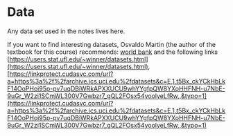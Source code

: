 # Data
Any data set used in the notes lives here.

If you want to find interesting datasets, Osvaldo Martin (the author of the textbook for this course) recommends:
[world bank](https://data.worldbank.org/) and the following links [https://users.stat.ufl.edu/~winner/datasets.html](https://users.stat.ufl.edu/~winner/datasets.html), [https://linkprotect.cudasvc.com/url?a=https%3a%2f%2farchive.ics.uci.edu%2fdatasets&c=E,1,t5Bx_ckYCkHbLkF14OoPHoi95p-pv7uqDBiWRkAPXXUCU9whYYgfpQW8YXoHHFNH-u7NbE-9uGr_W2zi1SCmWL300V7Gwbzr7_gQL2FOsx54yoolyeLfRw,,&typo=1](https://linkprotect.cudasvc.com/url?a=https%3a%2f%2farchive.ics.uci.edu%2fdatasets&c=E,1,t5Bx_ckYCkHbLkF14OoPHoi95p-pv7uqDBiWRkAPXXUCU9whYYgfpQW8YXoHHFNH-u7NbE-9uGr_W2zi1SCmWL300V7Gwbzr7_gQL2FOsx54yoolyeLfRw,,&typo=1)
